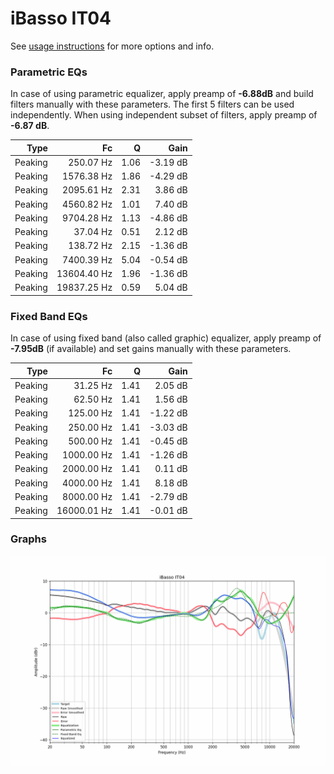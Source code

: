 # iBasso IT04
See [usage instructions](https://github.com/jaakkopasanen/AutoEq#usage) for more options and info.

### Parametric EQs
In case of using parametric equalizer, apply preamp of **-6.88dB** and build filters manually
with these parameters. The first 5 filters can be used independently.
When using independent subset of filters, apply preamp of **-6.87 dB**.

| Type    | Fc          |    Q | Gain     |
|--------:|------------:|-----:|---------:|
| Peaking | 250.07 Hz   | 1.06 | -3.19 dB |
| Peaking | 1576.38 Hz  | 1.86 | -4.29 dB |
| Peaking | 2095.61 Hz  | 2.31 | 3.86 dB  |
| Peaking | 4560.82 Hz  | 1.01 | 7.40 dB  |
| Peaking | 9704.28 Hz  | 1.13 | -4.86 dB |
| Peaking | 37.04 Hz    | 0.51 | 2.12 dB  |
| Peaking | 138.72 Hz   | 2.15 | -1.36 dB |
| Peaking | 7400.39 Hz  | 5.04 | -0.54 dB |
| Peaking | 13604.40 Hz | 1.96 | -1.36 dB |
| Peaking | 19837.25 Hz | 0.59 | 5.04 dB  |

### Fixed Band EQs
In case of using fixed band (also called graphic) equalizer, apply preamp of **-7.95dB**
(if available) and set gains manually with these parameters.

| Type    | Fc          |    Q | Gain     |
|--------:|------------:|-----:|---------:|
| Peaking | 31.25 Hz    | 1.41 | 2.05 dB  |
| Peaking | 62.50 Hz    | 1.41 | 1.56 dB  |
| Peaking | 125.00 Hz   | 1.41 | -1.22 dB |
| Peaking | 250.00 Hz   | 1.41 | -3.03 dB |
| Peaking | 500.00 Hz   | 1.41 | -0.45 dB |
| Peaking | 1000.00 Hz  | 1.41 | -1.26 dB |
| Peaking | 2000.00 Hz  | 1.41 | 0.11 dB  |
| Peaking | 4000.00 Hz  | 1.41 | 8.18 dB  |
| Peaking | 8000.00 Hz  | 1.41 | -2.79 dB |
| Peaking | 16000.01 Hz | 1.41 | -0.01 dB |

### Graphs
![](./iBasso%20IT04.png)